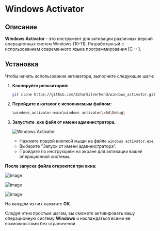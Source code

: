 # Windows Activator

## Описание
**Windows Activator** - это инструмент для активации различных версий операционных систем Windows (10-11). Разработанный с использованием современного языка программирования [C++].

## Установка

Чтобы начать использование активатора, выполните следующие шаги:

1. **Клонируйте репозиторий:**
   ```bash
   git clone https://github.com/ZaharSilverhend/windows_activator.git
   ```

2. **Перейдите в каталог с исполняемым файлом:**
   ```bash
   \windows_activator-main\windows activator\x64\Debug\
   ```

3. **Запустите .exe файл от имени администратора.**

      ![Windows Activator](https://github.com/ZaharSilverhend/windows_activator/assets/153616076/9fb55a7a-c7ff-4965-b5a5-8a19e25e4d0b)

   - Нажмите правой кнопкой мыши на файле `windows activator.exe`.
   - Выберите "Запуск от имени администратора".
   - Пройдите по инструкциям на экране для активации вашей операционной системы.


**После запуска файла откроются три окна:**


   ![image](https://github.com/ZaharSilverhend/windows_activator/assets/153616076/ffc5d2d8-7458-4a56-8880-eff1c0ef5bd5)


   ![image](https://github.com/ZaharSilverhend/windows_activator/assets/153616076/8ddccf38-a9a8-483c-8cb7-dcf4bb727820)


   ![image](https://github.com/ZaharSilverhend/windows_activator/assets/153616076/99bb4e39-8505-4220-92a8-928df420cdc7)

На каждом из них нажмите **OK**.

Следуя этим простым шагам, вы сможете активировать вашу операционную систему **Windows** и наслаждаться всеми ее возможностями без ограничений.
